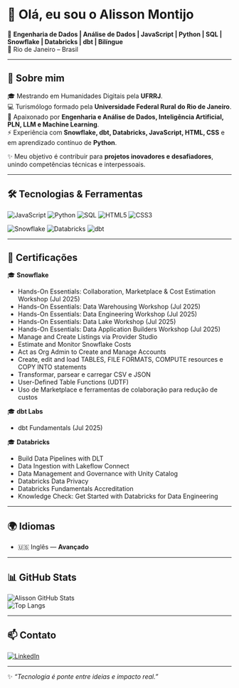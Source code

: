 # 👋 Olá, eu sou o Alisson Montijo  

🎯 **Engenharia de Dados | Análise de Dados | JavaScript | Python | SQL | Snowflake | Databricks | dbt | Bilíngue**  
📍 Rio de Janeiro – Brasil  

---

## 🌟 Sobre mim  

🎓 Mestrando em Humanidades Digitais pela **UFRRJ**.  
💻 Turismólogo formado pela **Universidade Federal Rural do Rio de Janeiro**.  
🚀 Apaixonado por **Engenharia e Análise de Dados, Inteligência Artificial, PLN, LLM e Machine Learning**.  
⚡ Experiência com **Snowflake, dbt, Databricks, JavaScript, HTML, CSS** e em aprendizado contínuo de **Python**.  

✨ Meu objetivo é contribuir para **projetos inovadores e desafiadores**, unindo competências técnicas e interpessoais.  

---

## 🛠️ Tecnologias & Ferramentas  

![JavaScript](https://img.shields.io/badge/JavaScript-F7DF1E?logo=javascript&logoColor=black&style=for-the-badge)
![Python](https://img.shields.io/badge/Python-3776AB?logo=python&logoColor=white&style=for-the-badge)
![SQL](https://img.shields.io/badge/SQL-003B57?logo=databricks&logoColor=white&style=for-the-badge)
![HTML5](https://img.shields.io/badge/HTML5-E34F26?logo=html5&logoColor=white&style=for-the-badge)
![CSS3](https://img.shields.io/badge/CSS3-1572B6?logo=css3&logoColor=white&style=for-the-badge)

![Snowflake](https://img.shields.io/badge/Snowflake-29B5E8?logo=snowflake&logoColor=white&style=for-the-badge)
![Databricks](https://img.shields.io/badge/Databricks-FF3621?logo=databricks&logoColor=white&style=for-the-badge)
![dbt](https://img.shields.io/badge/dbt-FF694B?logo=dbt&logoColor=white&style=for-the-badge)

---

## 📜 Certificações  

🎓 **Snowflake**  
- Hands-On Essentials: Collaboration, Marketplace & Cost Estimation Workshop (Jul 2025)  
- Hands-On Essentials: Data Warehousing Workshop (Jul 2025)  
- Hands-On Essentials: Data Engineering Workshop (Jul 2025)  
- Hands-On Essentials: Data Lake Workshop (Jul 2025)  
- Hands-On Essentials: Data Application Builders Workshop (Jul 2025)  
- Manage and Create Listings via Provider Studio  
- Estimate and Monitor Snowflake Costs  
- Act as Org Admin to Create and Manage Accounts  
- Create, edit and load TABLES, FILE FORMATS, COMPUTE resources e COPY INTO statements  
- Transformar, parsear e carregar CSV e JSON  
- User-Defined Table Functions (UDTF)  
- Uso de Marketplace e ferramentas de colaboração para redução de custos  

🎓 **dbt Labs**  
- dbt Fundamentals (Jul 2025)  

🎓 **Databricks**  
- Build Data Pipelines with DLT  
- Data Ingestion with Lakeflow Connect  
- Data Management and Governance with Unity Catalog  
- Databricks Data Privacy  
- Databricks Fundamentals Accreditation  
- Knowledge Check: Get Started with Databricks for Data Engineering  

---

## 🌍 Idiomas  

- 🇺🇸 Inglês — **Avançado**

---

## 📊 GitHub Stats  

![Alisson GitHub Stats](https://github-readme-stats.vercel.app/api?username=adsmbr&show_icons=true&theme=tokyonight)  
![Top Langs](https://github-readme-stats.vercel.app/api/top-langs/?username=adsmbr&layout=compact&theme=tokyonight)

---

## 📫 Contato  

[![LinkedIn](https://img.shields.io/badge/LinkedIn-0A66C2?logo=linkedin&logoColor=white&style=for-the-badge)](https://www.linkedin.com/in/alissonmontijo)

---

✨ *“Tecnologia é ponte entre ideias e impacto real.”*  
